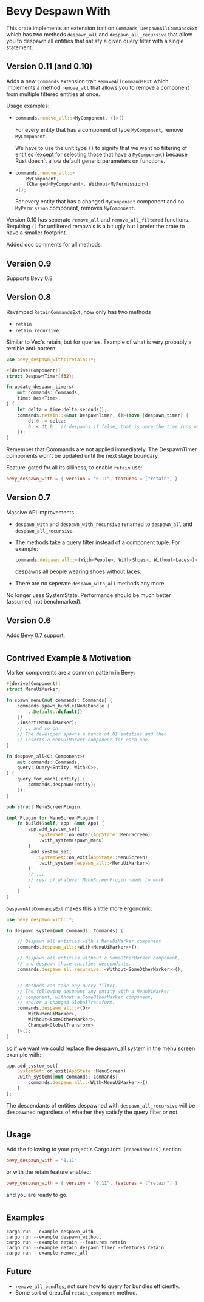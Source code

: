 # Bevy Despawn With

This crate implements an extension trait on `Commands`, `DespawnAllCommandsExt` which has two methods `despawn_all` and `despawn_all_recursive` that allow you to despawn all entities that satisfy a given query filter with a single statement.

## Version 0.11 (and 0.10)

Adds a new `Commands` extension trait `RemoveAllCommandsExt` which implements a method
`remove_all` that allows you to
remove a component from multiple filtered entities at once.

Usage examples:

*
    ```rust
    commands.remove_all::<MyComponent, ()>() 
    ```

    For every entity that has a component of type `MyComponent`, remove `MyComponent`.

    We have to use the unit type `()` to signify that we want no filtering of entities (except for selecting those that have a `MyComponent`) because Rust doesn't allow default generic parameters on functions.
    
*
    ```rust
    commands.remove_all::<
        MyComponent, 
        (Changed<MyComponent>, Without<MyPermission>)
    >();
    ```
    For every entity that has a changed `MyComponent` component and no `MyPermission` component, removes `MyComponent`.

Version 0.10 has seperate `remove_all` and `remove_all_filtered` functions. Requiring `()` for unfiltered removals is a bit ugly but I prefer the crate to have a smaller footprint.

Added doc comments for all methods.

## Version 0.9

Supports Bevy 0.8

## Version 0.8

Revamped `RetainCommandsExt`, now only has two methods
* `retain`
* `retain_recursive`

Similar to Vec's retain, but for queries.
Example of what is very probably a terrible anti-pattern:

```rust
use bevy_despawn_with::retain::*;

#[derive(Component)]
struct DespawnTimer(f32);

fn update_despawn_timers(
    mut commands: Commands,
    time: Res<Time>,        
) {
    let delta = time.delta_seconds();
    commands.retain::<&mut DespawnTimer, ()>(move |despawn_timer| { 
        dt.0 -= delta;
        0. < dt.0   // despawns if false, that is once the time runs out
    });
}     
```
Remember that Commands are not applied immediately. The DespawnTimer components won't be updated until the next stage boundary.

Feature-gated for all its silliness, to enable ```retain``` use:
```toml
bevy_despawn_with = { version = "0.11", features = ["retain"] }
```

## Version 0.7

Massive API improvements 
* `despawn_with` and `despawn_with_recursive` renamed to `despawn_all` and `despawn_all_recursive`.
* The methods take a query filter instead of a component tuple. For example:

    ```rust
    commands.despawn_all::<(With<People>, With<Shoes>, Without<Laces>)>();
    ```
    despawns all people wearing shoes without laces.

* There are no seperate `despawn_with_all` methods any more.

No longer uses SystemState. Performance should be much better (assumed, not benchmarked).

## Version 0.6

Adds Bevy 0.7 support.

#
## Contrived Example & Motivation

Marker components are a common pattern in Bevy:
```rust
#[derive(Component)]
struct MenuUiMarker;

fn spawn_menu(mut commands: Commands) {
    commands.spawn_bundle(NodeBundle {
        ..Default::default()
    })
    .insert(MenuUiMarker);
    // .. and so on.
    // The developer spawns a bunch of UI entities and then 
    // inserts a MenuUiMarker component for each one.
}

fn despawn_all<C: Component>(
    mut commands: Commands,
    query: Query<Entity, With<C>>,
) {
    query.for_each(|entity| {
        commands.despawn(entity);
    });
}

pub struct MenuScreenPlugin;

impl Plugin for MenuScreenPlugin {
    fn build(&self, app: &mut App) {
        app.add_system_set(
            SystemSet::on_enter(AppState::MenuScreen)
            .with_system(spawn_menu)
        )
        .add_system_set(
            SystemSet::on_exit(AppState::MenuScreen)
            .with_system(despawn_all::<MenuUiMarker>)
        )
        // ... 
        // rest of whatever MenuScreenPlugin needs to work
        ;
    }
}
```

`DespawnAllCommandsExt` makes this a little more ergonomic:

```rust
use bevy_despawn_with::*;

fn despawn_system(mut commands: Commands) {

    // Despawn all entities with a MenuUiMarker component
    commands.despawn_all::<With<MenuUiMarker>>();

    // Despawn all entities without a SomeOtherMarker component, 
    // and despawn those entities descendants.
    commands.despawn_all_recursive::<Without<SomeOtherMarker>>();


    // Methods can take any query filter.
    // The following despawns any entity with a MenuUiMarker 
    // component, without a SomeOtherMarker component, 
    // and/or a changed GlobalTransform.
    commands.despawn_all::<(Or<
        With<MenUiMarker>, 
        Without<SomeOtherMarker>, 
        Changed<GlobalTransform>
    )>();
}
```
so if we want we could replace the despawn_all system in the menu screen example with:
```rust
app.add_system_set(
    SystemSet::on_exit(AppState::MenuScreen)
    .with_system(|mut commands: Commands| 
        commands.despawn_all::<With<MenuUiMarker>>()
    )
);
```

The descendants of entities despawned with `despawn_all_recursive` 
will be despawned regardless of whether they satisfy the query filter or not.
#

## Usage

Add the following to your project's Cargo.toml `[dependencies]` section:

```toml
bevy_despawn_with = "0.11"
```
or with the retain feature enabled:
```toml
bevy_despawn_with = { version = "0.11", features = ["retain"] }
```

and you are ready to go.

#

## Examples

```
cargo run --example despawn_with
cargo run --example despawn_without
cargo run --example retain --features retain
cargo run --example retain_despawn_timer --features retain
cargo run --example remove_all
```

## Future

* ```remove_all_bundles```, not sure how to query for bundles efficiently.
* Some sort of dreadful ```retain_component``` method.